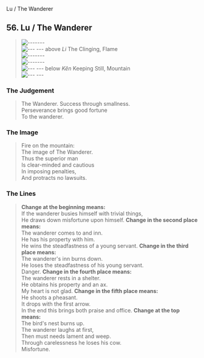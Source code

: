 Lu / The Wanderer
## 56. Lu / The Wanderer
> ![-------](../images/yangU.gif)   
> ![--- ---](../images/yinU.gif) above _Li_ The Clinging, Flame  
> ![-------](../images/yangU.gif)   
> ![-------](../images/yangU.gif)   
> ![--- ---](../images/yinU.gif) below _Kên_ Keeping Still, Mountain  
> ![--- ---](../images/yinU.gif)
### The Judgement
> The Wanderer. Success through smallness.  
 Perseverance brings good fortune  
 To the wanderer.
### The Image
> Fire on the mountain:  
 The image of The Wanderer.  
 Thus the superior man  
 Is clear-minded and cautious  
 In imposing penalties,  
 And protracts no lawsuits.
### The Lines

 > **Change at the beginning means:**  
 If the wanderer busies himself with trivial things,  
 He draws down misfortune upon himself.
 > **Change in the second place means:**  
 The wanderer comes to and inn.  
 He has his property with him.  
 He wins the steadfastness of a young servant.
 > **Change in the third place means:**  
 The wanderer's inn burns down.  
 He loses the steadfastness of his young servant.  
 Danger.
 > **Change in the fourth place means:**  
 The wanderer rests in a shelter.  
 He obtains his property and an ax.  
 My heart is not glad.
 > **Change in the fifth place means:**  
 He shoots a pheasant.  
 It drops with the first arrow.  
 In the end this brings both praise and office.
 > **Change at the top means:**  
 The bird's nest burns up.  
 The wanderer laughs at first,  
 Then must needs lament and weep.  
 Through carelessness he loses his cow.  
 Misfortune.



